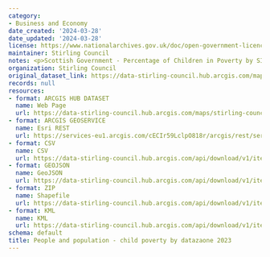 ```yaml
---
category:
- Business and Economy
date_created: '2024-03-28'
date_updated: '2024-03-28'
license: https://www.nationalarchives.gov.uk/doc/open-government-licence/version/3/
maintainer: Stirling Council
notes: <p>Scottish Government - Percentage of Children in Poverty by SIMD Data Zone.</p>
organization: Stirling Council
original_dataset_link: https://data-stirling-council.hub.arcgis.com/maps/stirling-council::people-and-population-child-poverty-by-datazaone-2023
records: null
resources:
- format: ARCGIS HUB DATASET
  name: Web Page
  url: https://data-stirling-council.hub.arcgis.com/maps/stirling-council::people-and-population-child-poverty-by-datazaone-2023
- format: ARCGIS GEOSERVICE
  name: Esri REST
  url: https://services-eu1.arcgis.com/cECIr59LclpO818r/arcgis/rest/services/people%20and%20population%20-%20child%20poverty%20by%20datazaone/FeatureServer/0
- format: CSV
  name: CSV
  url: https://data-stirling-council.hub.arcgis.com/api/download/v1/items/04f9359a9a304f78bb87094ce4f16aef/csv?layers=0
- format: GEOJSON
  name: GeoJSON
  url: https://data-stirling-council.hub.arcgis.com/api/download/v1/items/04f9359a9a304f78bb87094ce4f16aef/geojson?layers=0
- format: ZIP
  name: Shapefile
  url: https://data-stirling-council.hub.arcgis.com/api/download/v1/items/04f9359a9a304f78bb87094ce4f16aef/shapefile?layers=0
- format: KML
  name: KML
  url: https://data-stirling-council.hub.arcgis.com/api/download/v1/items/04f9359a9a304f78bb87094ce4f16aef/kml?layers=0
schema: default
title: People and population - child poverty by datazaone 2023
---
```

